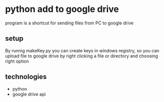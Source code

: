# python add to google drive
program is a shortcut for sending files from PC to google drive
## setup
By runnig makeKey.py you can create keys in windows registry, so you can upload file to google drive by right clicking a file or directory and choosing right option
## technologies
- python
- google drive api
